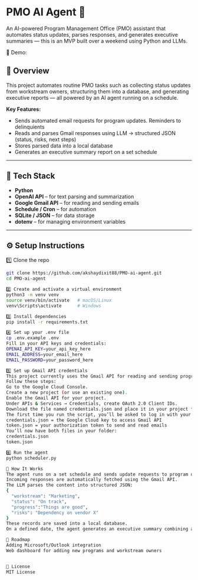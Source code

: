 # PMO AI Agent 🧠

An AI-powered Program Management Office (PMO) assistant that automates status updates, parses responses, and generates executive summaries — this is an MVP built over a weekend using Python and LLMs.

🎥 Demo: 


## 🚀 Overview

This project automates routine PMO tasks such as collecting status updates from workstream owners, structuring them into a database, and generating executive reports — all powered by an AI agent running on a schedule.

**Key Features:**
- Sends automated email requests for program updates. Reminders to delinquients 
- Reads and parses Gmail responses using LLM → structured JSON (status, risks, next steps)  
- Stores parsed data into a local database  
- Generates an executive summary report on a set schedule  

---

## 🧰 Tech Stack

- **Python**
- **OpenAI API** – for text parsing and summarization  
- **Google Gmail API** – for reading and sending emails  
- **Schedule / Cron** – for automation  
- **SQLite / JSON** – for data storage  
- **dotenv** – for managing environment variables  

---

## ⚙️ Setup Instructions

1️⃣ Clone the repo
```bash
git clone https://github.com/akshaydixit88/PMO-ai-agent.git
cd PMO-ai-agent

2️⃣ Create and activate a virtual environment
python3 -m venv venv
source venv/bin/activate   # macOS/Linux
venv\Scripts\activate      # Windows

3️⃣ Install dependencies
pip install -r requirements.txt

4️⃣ Set up your .env file
cp .env.example .env
Fill in your API keys and credentials:
OPENAI_API_KEY=your_api_key_here
EMAIL_ADDRESS=your_email_here
EMAIL_PASSWORD=your_password_here

5️⃣ Set up Gmail API credentials
This project currently uses the Gmail API for reading and sending program update emails.
Follow these steps:
Go to the Google Cloud Console.
Create a new project (or use an existing one).
Enable the Gmail API for your project.
Under APIs & Services → Credentials, create OAuth 2.0 Client IDs.
Download the file named credentials.json and place it in your project folder.
The first time you run the script, you’ll be asked to log in with your Gmail account — this will create a token.json file automatically.
credentials.json = the Google Cloud key to access Gmail API
token.json = your authorization token to send and read emails
You’ll now have both files in your folder:
credentials.json
token.json

6️⃣ Run the agent
python scheduler.py

🧩 How It Works
The agent runs on a set schedule and sends update requests to program owners via Gmail.
Incoming responses are automatically fetched using the Gmail API.
The LLM parses the content into structured JSON:
{
  "workstream": "Marketing",
  "status": "On track",
  "progress":"Things are good",
  "risks": "Dependency on vendor X"
}
These records are saved into a local database.
On a defined date, the agent generates an executive summary combining all updates.

🔮 Roadmap
Adding Microsoft/Outlook integration
Web dashboard for adding new programs and workstream owners 


📜 License
MIT License
